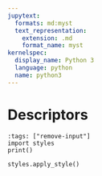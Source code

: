 ```yaml
---
jupytext:
  formats: md:myst
  text_representation:
    extension: .md
    format_name: myst
kernelspec:
  display_name: Python 3
  language: python
  name: python3
---
```


# Descriptors

```{code-cell} ipython3
:tags: ["remove-input"]
import styles
print()

styles.apply_style()
```